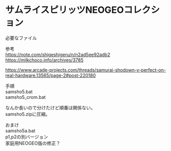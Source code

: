 # サムライスピリッツNEOGEOコレクション

必要なファイル  

参考  
https://note.com/shigeshigeru/n/n2ad5ee92adb2  
https://milkchoco.info/archives/3785  

https://www.arcade-projects.com/threads/samurai-shodown-v-perfect-on-real-hardware.13565/page-2#post-220180  

手順  
samsho5.bat  
samsho5_crom.bat  

なんか長いので分けたけど順番は関係ない。  
samsho5.zipに圧縮。

おまけ  
samsho5a.bat  
p1,p2の別バージョン  
家庭用NEOGEO版の修正？

